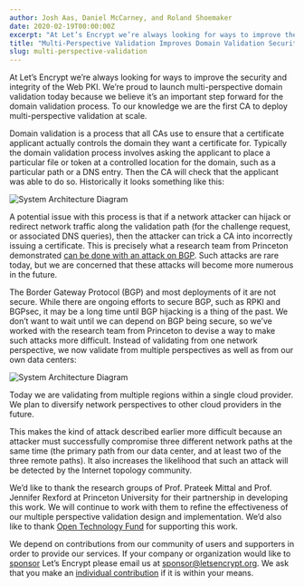 ```yaml
---
author: Josh Aas, Daniel McCarney, and Roland Shoemaker
date: 2020-02-19T00:00:00Z
excerpt: "At Let’s Encrypt we’re always looking for ways to improve the security and integrity of the Web PKI. We’re proud to launch multi-perspective domain validation today because we believe it’s an important step forward for the domain validation process."
title: "Multi-Perspective Validation Improves Domain Validation Security"
slug: multi-perspective-validation
---
```


At Let’s Encrypt we’re always looking for ways to improve the security and integrity of the Web PKI. We’re proud to launch multi-perspective domain validation today because we believe it’s an important step forward for the domain validation process. To our knowledge we are the first CA to deploy multi-perspective validation at scale.

Domain validation is a process that all CAs use to ensure that a certificate applicant actually controls the domain they want a certificate for. Typically the domain validation process involves asking the applicant to place a particular file or token at a controlled location for the domain, such as a particular path or a DNS entry. Then the CA will check that the applicant was able to do so. Historically it looks something like this:

![System Architecture Diagram](/images/2020-02-19-single-perspective-validation.png)

A potential issue with this process is that if a network attacker can hijack or redirect network traffic along the validation path (for the challenge request, or associated DNS queries), then the attacker can trick a CA into incorrectly issuing a certificate. This is precisely what a research team from Princeton demonstrated [can be done with an attack on BGP](https://www.princeton.edu/~pmittal/publications/bgp-tls-usenix18.pdf). Such attacks are rare today, but we are concerned that these attacks will become more numerous in the future.

The Border Gateway Protocol (BGP) and most deployments of it are not secure. While there are ongoing efforts to secure BGP, such as RPKI and BGPsec, it may be a long time until BGP hijacking is a thing of the past. We don’t want to wait until we can depend on BGP being secure, so we’ve worked with the research team from Princeton to devise a way to make such attacks more difficult. Instead of validating from one network perspective, we now validate from multiple perspectives as well as from our own data centers:

![System Architecture Diagram](/images/2020-02-19-multiple-perspective-validation.png)

Today we are validating from multiple regions within a single cloud provider. We plan to diversify network perspectives to other cloud providers in the future.

This makes the kind of attack described earlier more difficult because an attacker must successfully compromise three different network paths at the same time (the primary path from our data center, and at least two of the three remote paths). It also increases the likelihood that such an attack will be detected by the Internet topology community.

We’d like to thank the research groups of Prof. Prateek Mittal and Prof. Jennifer Rexford at Princeton University for their partnership in developing this work. We will continue to work with them to refine the effectiveness of our multiple perspective validation design and implementation. We’d also like to thank [Open Technology Fund](https://www.opentech.fund/) for supporting this work.

We depend on contributions from our community of users and supporters in order to provide our services. If your company or organization would like to [sponsor](https://www.abetterinternet.org/sponsor/) Let’s Encrypt please email us at [sponsor@letsencrypt.org](mailto:sponsor@letsencrypt.org). We ask that you make an [individual contribution](https://letsencrypt.org/donate/) if it is within your means.
